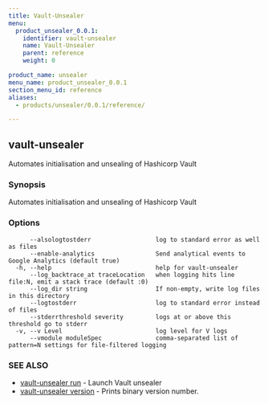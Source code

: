 ```yaml
---
title: Vault-Unsealer
menu:
  product_unsealer_0.0.1:
    identifier: vault-unsealer
    name: Vault-Unsealer
    parent: reference
    weight: 0

product_name: unsealer
menu_name: product_unsealer_0.0.1
section_menu_id: reference
aliases:
  - products/unsealer/0.0.1/reference/

---
```

## vault-unsealer

Automates initialisation and unsealing of Hashicorp Vault

### Synopsis

Automates initialisation and unsealing of Hashicorp Vault

### Options

```
      --alsologtostderr                  log to standard error as well as files
      --enable-analytics                 Send analytical events to Google Analytics (default true)
  -h, --help                             help for vault-unsealer
      --log_backtrace_at traceLocation   when logging hits line file:N, emit a stack trace (default :0)
      --log_dir string                   If non-empty, write log files in this directory
      --logtostderr                      log to standard error instead of files
      --stderrthreshold severity         logs at or above this threshold go to stderr
  -v, --v Level                          log level for V logs
      --vmodule moduleSpec               comma-separated list of pattern=N settings for file-filtered logging
```

### SEE ALSO

* [vault-unsealer run](/docs/reference/vault-unsealer_run.md)	 - Launch Vault unsealer
* [vault-unsealer version](/docs/reference/vault-unsealer_version.md)	 - Prints binary version number.


